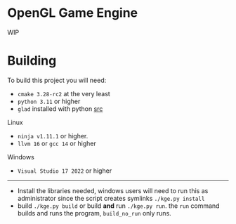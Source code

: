 ﻿# OpenGL Game Engine

WIP

# Building

To build this project you will need:

- `cmake 3.28-rc2` at the very least
- `python 3.11` or higher
- `glad` installed with python [src](https://github.com/Olgardos/glad)

Linux

- `ninja v1.11.1` or higher.
- `llvm 16` or `gcc 14` or higher

Windows

- `Visual Studio 17 2022` or higher

---

- Install the libraries needed, windows users will need to run this as administrator since the script creates symlinks `./kge.py install`
- build `./kge.py build` or build **and** run `./kge.py run`. the `run` command builds and runs the program, `build_no_run` only runs.
